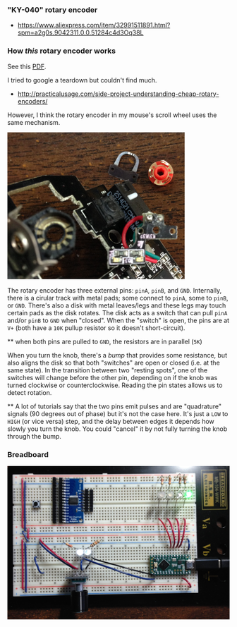 ### "KY-040" rotary encoder
* https://www.aliexpress.com/item/32991511891.html?spm=a2g0s.9042311.0.0.51284c4d3Oq38L

### How *this* rotary encoder works
See this [PDF](Rotary%20Encoder.pdf).

I tried to google a teardown but couldn't find much.
* http://practicalusage.com/side-project-understanding-cheap-rotary-encoders/

However, I think the rotary encoder in my mouse's scroll wheel uses the same mechanism.

![](deathadder_rotary_encoder.png)

The rotary encoder has three external pins: `pinA`, `pinB`, and `GND`. Internally, there is a cirular track with metal pads; some connect to `pinA`, some to `pinB`, or `GND`. There's also a disk with metal leaves/legs and these legs may touch certain pads as the disk rotates. The disk acts as a switch that can pull `pinA` and/or `pinB` to `GND` when "closed". When the "switch" is open, the pins are at `V+` (both have a `10K` pullup resistor so it doesn't short-circuit).

** when both pins are pulled to `GND`, the resistors are in parallel (`5K`)

When you turn the knob, there's a *bump* that provides some resistance, but also aligns the disk so that both "switches" are open or closed (i.e. at the same state). In the transition between two "resting spots", one of the switches will change before the other pin, depending on if the knob was turned clockwise or counterclockwise. Reading the pin states allows us to detect rotation.

** A lot of tutorials say that the two pins emit pulses and are "quadrature" signals (90 degrees out of phase) but it's not the case here. It's just a `LOW` to `HIGH` (or vice versa) step, and the delay between edges it depends how slowly you turn the knob. You could "cancel" it by not fully turning the knob through the bump.

### Breadboard
![](breadboard.jpg)
